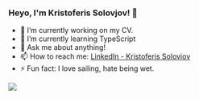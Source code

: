 ### Heyo, I'm Kristoferis Solovjov! 👋

- 🔭 I’m currently working on my CV.
- 🌱 I’m currently learning TypeScript
- 💬 Ask me about anything!
- 📫 How to reach me: [LinkedIn - Kristoferis Solovjov](https://www.linkedin.com/in/kristoferis-solovjov-126056242/)
- ⚡ Fun fact: I love sailing, hate being wet.

<img src="https://github-readme-stats.vercel.app/api?username=skkristis&show_icons=true&title_color=ffffff&icon_color=bb2acf&text_color=daf7dc&bg_color=151515" >
